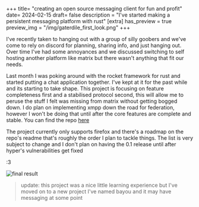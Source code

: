 +++
title= "creating an open source messaging client for fun and profit"
date= 2024-02-15
draft= false
description = "I've started making a persistent messaging platform with rust"
[extra]
has_preview = true
preview_img = "/img/gaterdile_first_look.png"
+++

I've recently taken to hanging out with a group of silly goobers and we've come to rely on discord for planning, sharing info, and just hanging out. Over time I've had some annoyances and we discussed switching to self hosting another platform like matrix but there wasn't anything that fit our needs.

Last month I was poking around with the rocket framework for rust and started putting a chat application together. I've kept at it for the past while and its starting to take shape. This project is focusing on feature completeness first and a stabilised protocol second, this will allow me to peruse the stuff I felt was missing from matrix without getting bogged down. I do plan on implementing xmpp down the road for federation, however I won't be doing that until after the core features are complete and stable. You can find the repo [here](https://github.com/uberfig/gaterdile-old)

The project currently only supports firefox and there's a roadmap on the repo's readme that's roughly the order I plan to tackle things. The list is very subject to change and I don't plan on having the 0.1 release until after hyper's vulnerabilities get fixed

:3

![final result](/img/gaterdile_first_look.png "screenshot of gaterdile as of now. it currently supports message replies, twimoji and multiline comments with many more features to come")

> update: this project was a nice little learning experience but I've moved on to a new project I've named bayou and it may have messaging at some point 